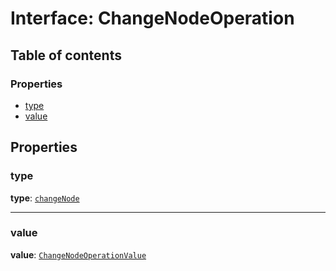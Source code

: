 # Interface: ChangeNodeOperation

## Table of contents

### Properties

* [type](/en/auto-docs/fixed-layout-editor/interfaces/ChangeNodeOperation.md#type)
* [value](/en/auto-docs/fixed-layout-editor/interfaces/ChangeNodeOperation.md#value)

## Properties

### type

**type**: [`changeNode`](/en/auto-docs/fixed-layout-editor/enums/OperationType.md#changenode)

***

### value

**value**: [`ChangeNodeOperationValue`](/en/auto-docs/fixed-layout-editor/interfaces/ChangeNodeOperationValue.md)
